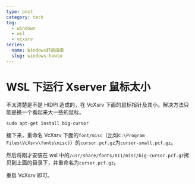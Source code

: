 ```yaml
---
type: post
category: tech
tag:
  - windows
  - wsl
  - vcxsrv
series:
  name: Windows舒适指南
  slug: windows-howto
---
```


# WSL 下运行 Xserver 鼠标太小

不太清楚是不是 HIDPI 造成的，在 VcXsrv 下面的鼠标指针及其小。解决方法只能是换一个看起来大一些的鼠标。

```shell
sudo apt-get install big-cursor
```

接下来，重命名 VcXsrv 下面的`font/misc`（比如`C:\Program Files\VcXsrv\fonts\misc)`）的`cursor.pcf.gz`为`cursor-small.pcf.gz`。

然后将刚才安装在 wsl 中的`/usr/share/fonts/X11/misc/big-cursor.pcf.gz`拷贝到上面的目录下，并重命名为`cursor.pcf.gz`。

重启 VcXsrv 即可。
